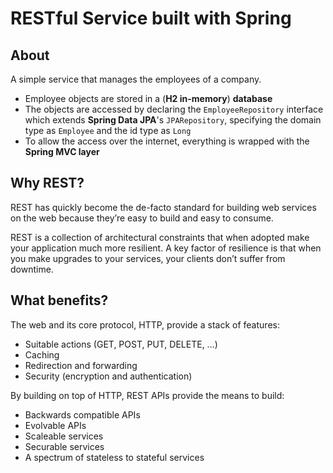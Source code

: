 # RESTful Service built with Spring

## About

A simple service that manages the employees of a company. 
- Employee objects are stored in a (**H2 in-memory**) **database**
- The objects are accessed by declaring the ```EmployeeRepository``` interface which extends **Spring Data JPA**'s ```JPARepository```, specifying the domain type as ```Employee``` and the id type as ```Long```
- To allow the access over the internet, everything is wrapped with the **Spring MVC layer**

## Why REST?

REST has quickly become the de-facto standard for building web services on the web because they’re easy to build and easy to consume.

REST is a collection of architectural constraints that when adopted make your application much more resilient. A key factor of resilience is that when you make upgrades to your services, your clients don’t suffer from downtime.

## What benefits?

The web and its core protocol, HTTP, provide a stack of features:
- Suitable actions (GET, POST, PUT, DELETE, …​)
- Caching
- Redirection and forwarding
- Security (encryption and authentication)


By building on top of HTTP, REST APIs provide the means to build:
- Backwards compatible APIs
- Evolvable APIs
- Scaleable services
- Securable services
- A spectrum of stateless to stateful services

